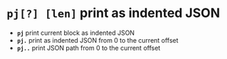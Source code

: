 <!-- TITLE: pj -->

#  **`pj[?] [len]`** print as indented JSON

- **`pj`** print current block as indented JSON
- **`pj.`** print as indented JSON from 0 to the current offset
- **`pj..`** print JSON path from 0 to the current offset